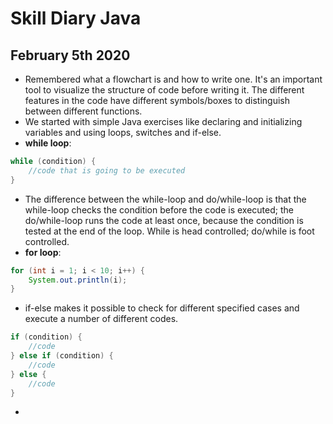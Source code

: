 # Skill Diary Java

## February 5th 2020

* Remembered what a flowchart is and how to write one. It's an important tool to visualize the structure of code before writing it. The different features in the code have different symbols/boxes to distinguish between different functions.
* We started with simple Java exercises like declaring and initializing variables and using loops, switches and if-else.
* __while loop__: 
````java
while (condition) {
    //code that is going to be executed
}
````
* The difference between the while-loop and do/while-loop is that the while-loop checks the condition before the code is executed; the do/while-loop runs the code at least once, because the condition is tested at the end of the loop. While is head controlled; do/while is foot controlled.
* __for loop__:
```java
for (int i = 1; i < 10; i++) {
    System.out.println(i);
}
```
* if-else makes it possible to check for different specified cases and execute a number of different codes.
```java
if (condition) {
    //code
} else if (condition) {
    //code
} else {
    //code
}
````
*
